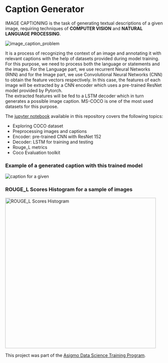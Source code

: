 # Caption Generator
IMAGE CAPTIONING is the task of generating textual descriptions of a given image, requiring techniques of **COMPUTER VISION** and **NATURAL LANGUAGE PROCESSING**. <br>


<img alt="image_caption_problem" src="https://user-images.githubusercontent.com/98893201/163872860-765beb59-e8eb-4bcc-9a40-045a97806c66.png">

It is a process of recognizing the context of an image and annotating it with relevant captions with the help of datasets provided during model training. <br>
For this purpose, we need to process both the language or statements and the images. For the Language part, we use recurrent Neural Networks (RNN) and for the Image part, we use Convolutional Neural Networks (CNN) to obtain the feature vectors respectively. In this case, the features of each image will be extracted by a CNN encoder which uses a pre-trained ResNet model provided by Pytorch. <br>
The extracted features will be fed to a LSTM decoder which in turn generates a possible image caption. MS-COCO is one of the most used datasets for this purpose. <br>

The [jupyter notebook](Image_caption_project.ipynb) available in this repository covers the following topics:
- Exploring COCO dataset
- Preprocessing images and captions
- Encoder: pre-trained CNN with ResNet 152
- Decoder: LSTM for training and testing
- Rouge_L metrics 
- Coco Evaluation toolkit 

### Example of a generated caption with this trained model
<img alt="caption for a given" src="https://user-images.githubusercontent.com/98893201/163877605-dfa8d655-9129-4d40-831a-d3955e035aae.png">


### ROUGE_L Scores Histogram for a sample of images
<img width="480" alt="ROUGE_L Scores Histogram" src="https://user-images.githubusercontent.com/98893201/163877662-284661b3-ceca-4ab1-b3f1-8bc9b45225a9.png">

This project was part of the [Asigmo Data Science Training Program](https://www.asigmo.com/data-science-bootcamp).<br>
